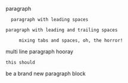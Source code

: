 paragraph

      paragraph with leading spaces

    paragraph with leading and trailing spaces     

	 	 mixing tabs and spaces, oh, the horror!	 	

multi
   line
      paragraph
  hooray

    this should
 be a
   brand new
        paragraph block